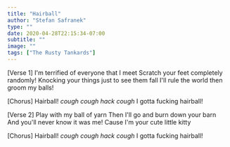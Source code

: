 ```yaml
---
title: "Hairball"
author: "Stefan Safranek"
type: ""
date: 2020-04-28T22:15:34-07:00
subtitle: ""
image: ""
tags: ["The Rusty Tankards"]
---
```


<!-- #### Hairball - The Rusty Tankards -->
[Verse 1]
I'm terrified of everyone that I meet
Scratch your feet completely randomly!
Knocking your things just to see them fall
I'll rule the world then groom my balls!

[Chorus]
Hairball!
*cough cough hack cough*
I gotta fucking hairball!

[Verse 2]
Play with my ball of yarn
Then I'll go and burn down your barn
And you'll never know it was me!
Cause I'm your cute little kitty

[Chorus]
Hairball!
*cough cough hack cough*
I gotta fucking hairball!
